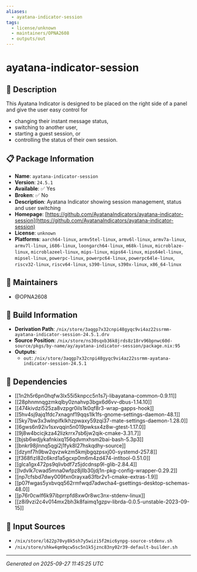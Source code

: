 ```yaml
---
aliases:
  - ayatana-indicator-session
tags:
  - license/unknown
  - maintainers/OPNA2608
  - outputs/out
---
```


# ayatana-indicator-session

## 📝 Description

This Ayatana Indicator is designed to be placed on the right side of a
panel and give the user easy control for
- changing their instant message status,
- switching to another user,
- starting a guest session, or
- controlling the status of their own session.


## 📋 Package Information

- **Name**: `ayatana-indicator-session`
- **Version**: `24.5.1`
- **Available**: ✅ Yes
- **Broken**: ✅ No
- **Description**: Ayatana Indicator showing session management, status and user switching
- **Homepage**: [https://github.com/AyatanaIndicators/ayatana-indicator-session](https://github.com/AyatanaIndicators/ayatana-indicator-session)
- **License**: `unknown`
- **Platforms**: `aarch64-linux`, `armv5tel-linux`, `armv6l-linux`, `armv7a-linux`, `armv7l-linux`, `i686-linux`, `loongarch64-linux`, `m68k-linux`, `microblaze-linux`, `microblazeel-linux`, `mips-linux`, `mips64-linux`, `mips64el-linux`, `mipsel-linux`, `powerpc-linux`, `powerpc64-linux`, `powerpc64le-linux`, `riscv32-linux`, `riscv64-linux`, `s390-linux`, `s390x-linux`, `x86_64-linux`
## 👥 Maintainers

- @OPNA2608


## 🔧 Build Information

- **Derivation Path**: `/nix/store/3aqgp7x32cnpi48gyqc9vi4az22ssrmm-ayatana-indicator-session-24.5.1.drv`
- **Source Position**: `/nix/store/ns30sqxb36k8jrds8z18rv96bpnwc60d-source/pkgs/by-name/ay/ayatana-indicator-session/package.nix:95`
- **Outputs**:
  - `out`:  `/nix/store/3aqgp7x32cnpi48gyqc9vi4az22ssrmm-ayatana-indicator-session-24.5.1`

## 🔗 Dependencies

- [[1n2h5r6pn0hqfw3lx55i5knpcc5n1s7j-libayatana-common-0.9.11]]
- [[28phnmnqgzmkqlby0znahvp3bgx6d6vv-dbus-1.14.10]]
- [[474kivdzi525za8vzpgr0ils1k0qf8r3-wrap-gapps-hook]]
- [[5hv4sj9ajq1fdc7xnagnf19qqs1lk1fs-gnome-settings-daemon-48.1]]
- [[5ky7bw3x3wlnpifklkhzpwaxy59zqi37-mate-settings-daemon-1.28.0]]
- [[6gws6n92iv1sxvqqin5n019pwksx4z8w-gtest-1.17.0]]
- [[9j8w4bcicjkza42lizkrrx7sb6jw2qik-cmake-3.31.7]]
- [[bjsb6wdjykafnkixq156qdvmxhsm2bai-bash-5.3p3]]
- [[bnkr98jlnnq5qgi2j1fyk8l27hskqdhy-source]]
- [[dzynf7h9bw2qvzwkzm5kmjbgqzpsxj00-systemd-257.8]]
- [[f368fizl82c6krd1a5gcxp0m6m4zd474-intltool-0.51.0]]
- [[glca1gx472ps9qlivbdf7z5jdcdnsp9l-glib-2.84.4]]
- [[lvdvlk7cwad5mna0wfpz8jllb30jdj1n-pkg-config-wrapper-0.29.2]]
- [[np7cfsbd7dwy009fxn0rayxa63fbr2v1-cmake-extras-1.9]]
- [[p07fwgas5yxbvqq562rmfwqd7adwcha4-gsettings-desktop-schemas-48.0]]
- [[p76r0cwlf6k97ibprrpfd8xw0r8wc3nx-stdenv-linux]]
- [[z8i9vzi2c4v014mx2bh3k8faimq1gzpv-librda-0.0.5-unstable-2023-09-15]]

## 📁 Input Sources

- `/nix/store/l622p70vy8k5sh7y5wizi5f2mic6ynpg-source-stdenv.sh`
- `/nix/store/shkw4qm9qcw5sc5n1k5jznc83ny02r39-default-builder.sh`

---
*Generated on 2025-09-27 11:45:25 UTC*
